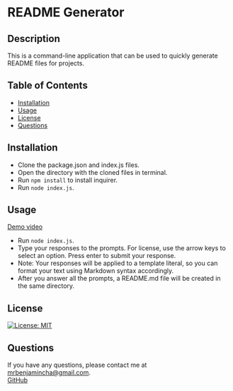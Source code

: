 # README Generator

## Description

This is a command-line application that can be used to quickly generate README files for projects.

## Table of Contents

- [Installation](#installation)
- [Usage](#usage)
- [License](#license)
- [Questions](#questions)

## Installation

- Clone the package.json and index.js files.
- Open the directory with the cloned files in terminal.
- Run `npm install` to install inquirer.
- Run `node index.js`.

## Usage

[Demo video](https://drive.google.com/file/d/14F5Q1R01z16Ahez-gx9o9hPPy381UmUq/view)

- Run `node index.js`.
- Type your responses to the prompts. For license, use the arrow keys to select an option. Press enter to submit your response.
- Note: Your responses will be applied to a template literal, so you can format your text using Markdown syntax accordingly.
- After you answer all the prompts, a README.md file will be created in the same directory.

## License

[![License: MIT](https://img.shields.io/badge/License-MIT-yellow.svg)](https://opensource.org/licenses/MIT)

## Questions

If you have any questions, please contact me at [mrbenjamincha@gmail.com](mailto:mrbenjamincha@gmail.com).\
[GitHub](https://github.com/bencha27)
